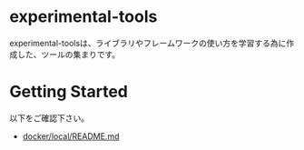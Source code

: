 # experimental-tools

experimental-toolsは、ライブラリやフレームワークの使い方を学習する為に作成した、ツールの集まりです。

# Getting Started

以下をご確認下さい。

* [docker/local/README.md](docker/local/README.md)